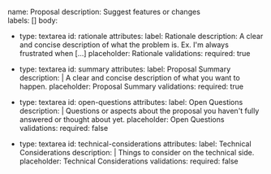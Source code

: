 name: Proposal
description: Suggest features or changes  
labels: []
body:
  - type: textarea
    id: rationale
    attributes:
      label: Rationale
      description: A clear and concise description of what the problem is. Ex. I'm always frustrated when [...]
      placeholder: Rationale
    validations:
      required: true

  - type: textarea
    id: summary
    attributes:
      label: Proposal Summary
      description: |
        A clear and concise description of what you want to happen.
      placeholder: Proposal Summary
    validations:
      required: true

  - type: textarea
    id: open-questions
    attributes:
      label: Open Questions
      description: |
        Questions or aspects about the proposal you haven't fully answered or thought about yet. 
      placeholder: Open Questions
    validations:
      required: false

  - type: textarea
    id: technical-considerations
    attributes:
      label: Technical Considerations
      description: |
        Things to consider on the technical side.
      placeholder: Technical Considerations
    validations:
      required: false

